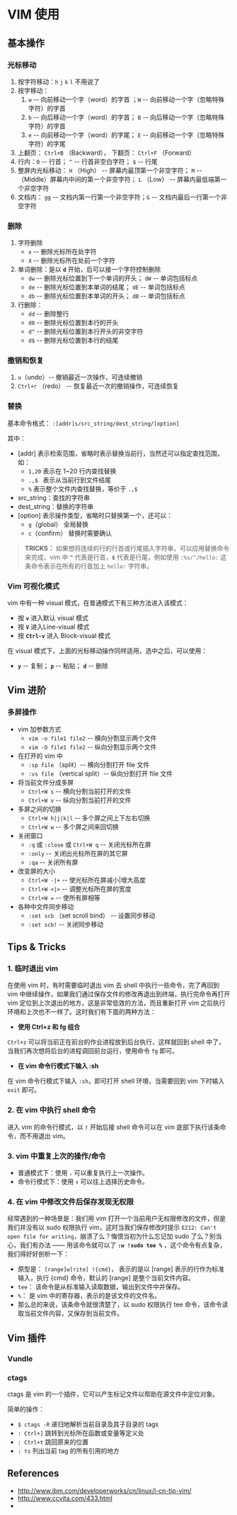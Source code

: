 # VIM 使用


## 基本操作


### 光标移动

1. 按字符移动：`h` `j` `k` `l` 不用说了
2. 按字移动：
    1. `w` -- 向前移动一个字（word）的字首 ；`W` -- 向前移动一个字（忽略特殊字符）的字首
    2. `b` -- 向后移动一个字（word）的字首； `B` -- 向后移动一个字（忽略特殊字符）的字首
    3. `e` -- 向前移动一个字（word）的字尾； `E` -- 向前移动一个字（忽略特殊字符）的字尾
3. 上翻页： `Ctrl+B` （Backward）， 下翻页： `Ctrl+F` （Forward）
4. 行内：`0` -- 行首； `^` -- 行首非空白字符； `$` -- 行尾
5. 整屏内光标移动： `H` （High） -- 屏幕内最顶第一个非空字符； `M`  -- （Middle）屏幕内中间的第一个非空字符； `L` （Low） -- 屏幕内最低端第一个非空字符
6. 文档内： `gg`  -- 文档内第一行第一个非空字符；`G`  -- 文档内最后一行第一个非空字符


### 删除

1. 字符删除
    * `x` -- 删除光标所在处字符
    * `X` -- 删除光标所在处前一个字符
2. 单词删除：是以 **`d`** 开始，后可以接一个字符控制删除
    * `dw` -- 删除光标位置到下一个单词的开头； `dW` -- 单词包括标点
    * `de` -- 删除光标位置到本单词的结尾； `dE` -- 单词包括标点
    * `db` -- 删除光标位置到本单词的开头； `dB` -- 单词包括标点
3. 行删除：
    * `dd` -- 删除整行
    * `d0` -- 删除光标位置到本行的开头
    * `d^` -- 删除光标位置到本行开头的非空字符
    * `d$` -- 删除光标位置到本行的结尾


### 撤销和恢复

1. `u`（undo）-- 撤销最近一次操作，可连续撤销
2. `Ctrl+r` （redo） -- 恢复最近一次的撤销操作，可连续恢复


### 替换

基本命令格式： `:[addr]s/src_string/dest_string/[option]`

其中：

* [addr] 表示检索范围，省略时表示替换当前行，当然还可以指定查找范围，如：
    * `1,20` 表示在 1~20 行内查找替换
    * `.,$ ` 表示从当前行到文件结尾
    * `%` 表示整个文件内查找替换，等价于 `.,$`
* src_string：查找的字符串
* dest_string：替换的字符串
* [option] 表示操作类型，省略时只替换第一个，还可以：
    * `g`（global） 全局替换
    * `c`（confirm） 替换时需要确认

>**TRICKS：** 如果想将连续的行的行首或行尾插入字符串，可以应用替换命令来完成，vim 中 **`^`** 代表是行首，**`$`** 代表是行尾，例如使用 `:%s/^/hello:` 这条命令表示在所有的行首加上 `hello:` 字符串。

### Vim 可视化模式

vim 中有一种 visual 模式，在普通模式下有三种方法进入该模式：

* 按 **`v`** 进入默认 visual 模式
* 按 **`V`** 进入Line-visual 模式
* 按 **`Ctrl-v`** 进入 Block-visual 模式

在 visual 模式下，上面的光标移动操作同样适用，选中之后，可以使用： 

* **`y`** -- 复制；  **`p`** -- 粘贴；  **`d`** -- 删除


## Vim 进阶

### 多屏操作

* vim 加参数方式
    * `vim -o file1 file2` -- 横向分割显示两个文件
    * `vim -O file1 file2` -- 纵向分割显示两个文件
* 在打开的 vim 中
    * `:sp file` （split）-- 横向分割打开 file 文件
    * `:vs file` （vertical split）-- 纵向分割打开 file 文件
* 将当前文件分成多屏
    * `Ctrl+W s` -- 横向分割当前打开的文件
    * `Ctrl+W v` -- 纵向分割当前打开的文件
* 多屏之间的切换
    * `Ctrl+W h|j|k|l` -- 多个屏之间上下左右切换
    * `Ctrl+W w` -- 多个屏之间来回切换
* 关闭窗口
    * `:q` 或 `:close` 或 `Ctrl+W q` -- 关闭光标所在屏
    * `:only` -- 关闭出光标所在屏的其它屏
    * `:qa` -- 关闭所有屏
* 改变屏的大小
    * `Ctrl+W -|+` -- 使光标所在屏减小|增大高度
    * `Ctrl+W <|>` -- 调整光标所在屏的宽度
    * `Ctrl+W =` -- 使所有屏相等
* 各种中文件同步移动
    * `:set scb` （set scroll bind） -- 设置同步移动
    * `:set scb!` -- 关闭同步移动

## Tips & Tricks

### 1. 临时退出 vim

在使用 vim 时，有时需要临时退出 vim 去 shell 中执行一些命令，完了再回到 vim 中继续操作，如果我们通过保存文件的修改再退出到终端，执行完命令再打开 vim 定位到上次退出的地方，这是非常低效的方法，而且重新打开 vim 之后执行环境和上次也不一样了。这时我们有下面的两种方法：

* **使用 Ctrl+z 和 fg 组合**

`Ctrl+z` 可以将当前正在前台的作业进程放到后台执行，这样就回到 shell 中了，当我们再次想将后台的进程调回前台运行，使用命令 `fg` 即可。

* **在 vim 命令行模式下输入 :sh**

在 vim 命令行模式下输入 `:sh`，即可打开 shell 环境，当需要回到 vim 下时输入 `exit` 即可。


### 2. 在 vim 中执行 shell 命令

进入 vim 的命令行模式，以 **`!`** 开始后接 shell 命令可以在 vim 底部下执行该条命令，而不用退出 vim。


### 3. vim 中重复上次的操作/命令

* 普通模式下：使用 **`.`** 可以重复执行上一次操作。
* 命令行模式下：使用 **`↑`** 可以往上选择历史命令。


### 4. 在 vim 中修改文件后保存发现无权限

经常遇到的一种场景是：我们用 vim 打开一个当前用户无权限修改的文件，但是我们并没有以 sudo 权限执行 vim，这时当我们保存修改时提示 `E212: Can't open file for writing`，崩溃了么？悔恨当初为什么忘记加 sudo 了么？别当心，我们有办法 —— 用该命令就可以了 **`:w !sudo tee %`** ，这个命令有点复杂，我们得好好剖析一下：

* 原型是： `[range]w[rite] !{cmd}`， 表示的是以 [range] 表示的行作为标准输入，执行 {cmd} 命令，默认的 [range] 是整个当前文件内容。
* `tee`： 该命令是从标准输入读取数据，输出到文件中并保存。
* `%`： 是 vim 中的寄存器，表示的是该文件的文件名。
* 那么总的来说，该条命令就很清楚了，以 sudo 权限执行 tee 命令，该命令读取当前文件内容，又保存到当前文件。


## Vim 插件

### Vundle

### ctags

ctags 是 vim 的一个插件，它可以产生标记文件以帮助在源文件中定位对象。

简单的操作：

* `$ ctags -R`   递归地解析当前目录及其子目录的 tags 
* `: Ctrl+]`  跳转到光标所在函数或变量等定义处
* `: Ctrl+t`  跳回原来的位置
* `: ts`  列出当前 tag 的所有引用的地方

## References

* http://www.ibm.com/developerworks/cn/linux/l-cn-tip-vim/
* http://www.ccvita.com/433.html
* 
